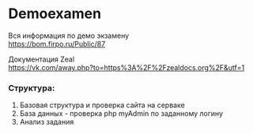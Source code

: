 # Demoexamen

Вся информация по демо экзамену <br>
https://bom.firpo.ru/Public/87

Документация Zeal<br>
https://vk.com/away.php?to=https%3A%2F%2Fzealdocs.org%2F&utf=1

### Структура:

1) Базовая структура и проверка сайта на серваке
2) База данных - проверка php myAdmin по заданному логину
3) Анализ задания
